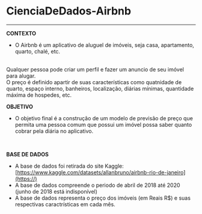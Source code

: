 # CienciaDeDados-Airbnb

---

<b>CONTEXTO</b>
<br>
- O Airbnb é um aplicativo de aluguel de imóveis, seja casa, apartamento, quarto, chalé, etc.
<br>
Qualquer pessoa pode criar um perfil e fazer um anuncio de seu imóvel para alugar.
<br>
O preço é definido apartir de suas características como quatnidade de quarto, espaço interno, banheiros, localização, diárias mínimas, quantidade máxima de hospedes, etc.


<br>

<b>OBJETIVO</b>
- O objetivo final é a construção de um modelo de previsão de preço que permita uma pessoa comum que possui um imóvel possa saber quanto cobrar pela diária no aplicativo.


<br>

<b>BASE DE DADOS</b>
- A base de dados foi retirada do site Kaggle: [https://www.kaggle.com/datasets/allanbruno/airbnb-rio-de-janeiro](https://)
- A base de dados compreende o periodo de abril de 2018 até 2020 (junho de 2018 está indisponível)
- A base de dados representa o preço dos imóveis (em Reais R$) e suas respectivas caractrísticas em cada mês.


